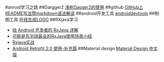 #anroid学习之路
##Dargger2
[浅析Dagger2的使用](http://www.cnblogs.com/all88/p/5788556.html)
##github
[GitHub上README写法暨markdown语法解读](http://www.tuicool.com/articles/zIJrEjn)
##android开发工具
[androiddevtools](http://www.androiddevtools.cn/)
##制图工具
[在线生成LOGO](http://www.logoko.com.cn/)
##RXjava学习
* [给 Android 开发者的 RxJava 详解](http://gank.io/post/560e15be2dca930e00da1083)
* [可能是东半球最全的RxJava使用场景小结](http://blog.csdn.net/theone10211024/article/details/50435325)
* [Rxjava实战](http://www.jianshu.com/p/64aa976a46be)
* [Android Retrofit 2.0 使用-补充篇](http://wuxiaolong.me/2016/06/18/retrofits/)
##Material design
[Material Design 中文版](http://www.apkbus.com/design/lists.html)
